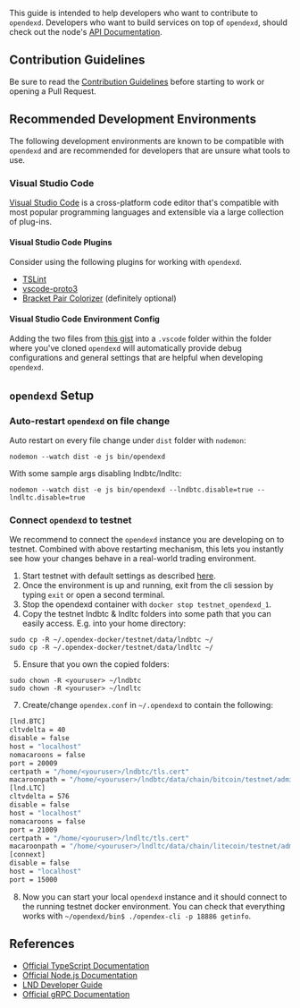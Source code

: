 This guide is intended to help developers who want to contribute to `opendexd`. Developers who want to build services on top of `opendexd`, should check out the node's [API Documentation](https://api.opendex.network/).

## Contribution Guidelines

Be sure to read the [Contribution Guidelines](Contribute.md) before starting to work or opening a Pull Request.

## Recommended Development Environments

The following development environments are known to be compatible with `opendexd` and are recommended for developers that are unsure what tools to use.

### Visual Studio Code

[Visual Studio Code](https://code.visualstudio.com/) is a cross-platform code editor that's compatible with most popular programming languages and extensible via a large collection of plug-ins. 

#### Visual Studio Code Plugins

Consider using the following plugins for working with `opendexd`.

- [TSLint](https://marketplace.visualstudio.com/items?itemName=ms-vscode.vscode-typescript-tslint-plugin)
- [vscode-proto3](https://marketplace.visualstudio.com/items?itemName=zxh404.vscode-proto3)
- [Bracket Pair Colorizer](https://marketplace.visualstudio.com/items?itemName=coenraads.bracket-pair-colorizer) (definitely optional)

#### Visual Studio Code Environment Config

Adding the two files from [this gist](https://gist.github.com/sangaman/117af412eefc28c4f763c0152ddd3b99) into a `.vscode` folder within the folder where you've cloned `opendexd` will automatically provide debug configurations and general settings that are helpful when developing `opendexd`. 

## `opendexd` Setup

### Auto-restart `opendexd` on file change

Auto restart on every file change under `dist` folder with `nodemon`:

```
nodemon --watch dist -e js bin/opendexd
```

With some sample args disabling lndbtc/lndltc:

```
nodemon --watch dist -e js bin/opendexd --lndbtc.disable=true --lndltc.disable=true
```

### Connect `opendexd` to testnet

We recommend to connect the `opendexd` instance you are developing on to testnet. Combined with above restarting mechanism, this lets you instantly see how your changes behave in a real-world trading environment.

1. Start testnet with default settings as described [here](Liquidity%20Provider%20Guide.md).
2. Once the environment is up and running, exit from the cli session by typing `exit` or open a second terminal.
3. Stop the opendexd container with `docker stop testnet_opendexd_1`.
4. Copy the testnet lndbtc & lndltc folders into some path that you can easily access. E.g. into your home directory:
```
sudo cp -R ~/.opendex-docker/testnet/data/lndbtc ~/
sudo cp -R ~/.opendex-docker/testnet/data/lndltc ~/
```
5. Ensure that you own the copied folders:
```
sudo chown -R <youruser> ~/lndbtc
sudo chown -R <youruser> ~/lndltc
```
7. Create/change `opendex.conf` in `~/.opendexd` to contain the following:
```bash
[lnd.BTC]
cltvdelta = 40
disable = false
host = "localhost"
nomacaroons = false
port = 20009
certpath = "/home/<youruser>/lndbtc/tls.cert"
macaroonpath = "/home/<youruser>/lndbtc/data/chain/bitcoin/testnet/admin.macaroon"
[lnd.LTC]
cltvdelta = 576
disable = false
host = "localhost"
nomacaroons = false
port = 21009
certpath = "/home/<youruser>/lndltc/tls.cert"
macaroonpath = "/home/<youruser>/lndltc/data/chain/litecoin/testnet/admin.macaroon"
[connext]
disable = false
host = "localhost"
port = 15000
```
8. Now you can start your local `opendexd` instance and it should connect to the running testnet docker environment. You can check that everything works with `~/opendexd/bin$ ./opendex-cli -p 18886 getinfo`.

## References

- [Official TypeScript Documentation](https://www.typescriptlang.org/docs/home.html)
- [Official Node.js Documentation](https://nodejs.org/en/docs/)
- [LND Developer Guide](https://dev.lightning.community/)
- [Official gRPC Documentation](https://grpc.io/docs/)

